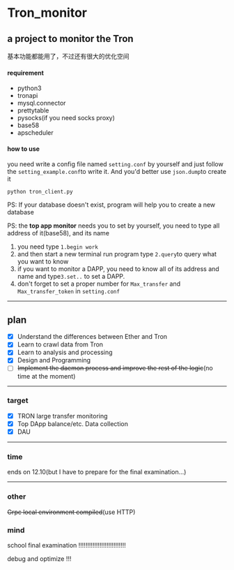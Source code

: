 # Tron_monitor
## a project to monitor the Tron

基本功能都能用了，不过还有很大的优化空间

#### requirement

- python3
- tronapi
- mysql.connector
- prettytable
- pysocks(if you need socks proxy)
- base58
- apscheduler

#### how to use

you need write a config file named `setting.conf` by yourself and just follow the `setting_example.conf`to write it. And you'd better use `json.dump`to create it

`python tron_client.py`

PS: If your database doesn't exist, program will help you to create a new database

PS: the **top app monitor** needs you to set by yourself, you need to type all address of it(base58), and its name

1. you need type `1.begin work`
2. and then start a new terminal run program type `2.query`to query what you want to know
3. if you want to monitor a DAPP, you need to know all of its address and name and type`3.set..` to set a DAPP.
4. don't forget to set a proper number for `Max_transfer` and `Max_transfer_token` in `setting.conf`

------

## plan

- [x] Understand the differences between Ether and Tron
- [x] Learn to crawl data from Tron
- [x] Learn to analysis and processing
- [x] Design and Programming
- [ ] ~~Implement the daemon process and improve the rest of the logic~~(no time at the moment)

---------

### target

- [x] TRON large transfer monitoring
- [x] Top DApp balance/etc. Data collection
- [x]  DAU

-----

### time

ends on 12.10(but I have to prepare for the final  examination...)

----

### other

~~Grpc local environment compiled~~(use HTTP)

### mind

school final examination !!!!!!!!!!!!!!!!!!!!!!!!!!!

debug and optimize !!!







